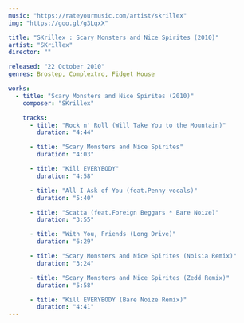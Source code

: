 ```yaml
---
music: "https://rateyourmusic.com/artist/skrillex"
img: "https://goo.gl/g3LqxX"

title: "SKrillex : Scary Monsters and Nice Spirites (2010)"
artist: "SKrillex"
director: ""

released: "22 October 2010"
genres: Brostep, Complextro, Fidget House

works:
  - title: "Scary Monsters and Nice Spirites (2010)"
    composer: "SKrillex"

    tracks:
      - title: "Rock n' Roll (Will Take You to the Mountain)"
        duration: "4:44"

      - title: "Scary Monsters and Nice Spirites"
        duration: "4:03"

      - title: "Kill EVERYBODY"
        duration: "4:58"

      - title: "All I Ask of You (feat.Penny-vocals)"
        duration: "5:40"

      - title: "Scatta (feat.Foreign Beggars * Bare Noize)"
        duration: "3:55"

      - title: "With You, Friends (Long Drive)"
        duration: "6:29"

      - title: "Scary Monsters and Nice Spirites (Noisia Remix)"
        duration: "3:24"

      - title: "Scary Monsters and Nice Spirites (Zedd Remix)"
        duration: "5:58"

      - title: "Kill EVERYBODY (Bare Noize Remix)"
        duration: "4:41"
---
```

